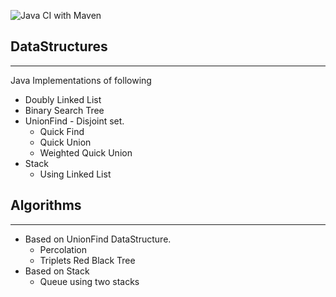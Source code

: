 ![Java CI with Maven](https://github.com/Sanjeev-Panday/DataStructures/workflows/Java%20CI%20with%20Maven/badge.svg)
## DataStructures
---------------------
Java Implementations of following
* Doubly Linked List
* Binary Search Tree
* UnionFind - Disjoint set.
  * Quick Find
  * Quick Union
  * Weighted Quick Union
* Stack
  * Using Linked List
## Algorithms
--------------- 
* Based on UnionFind DataStructure. 
  * Percolation
  * Triplets Red Black Tree
* Based on Stack
  * Queue using two stacks



